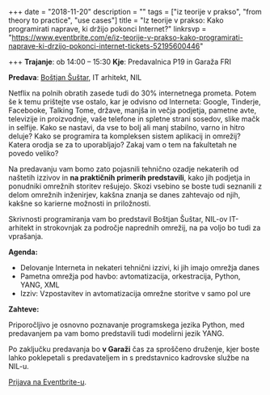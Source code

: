 +++
date = "2018-11-20"
description = ""
tags = ["iz teorije v prakso", "from theory to practice", "use cases"]
title = "Iz teorije v prakso: Kako programirati naprave, ki držijo pokonci Internet?"
linkrsvp = "https://www.eventbrite.com/e/iz-teorije-v-prakso-kako-programirati-naprave-ki-drzijo-pokonci-internet-tickets-52195600446"

+++
**Trajanje**: ob 14:00 – 15:30
**Kje**: Predavalnica P19 in Garaža FRI

**Predava**: [Boštjan Šuštar](https://www.nil.com/sl/o-nil-u/ekipa/bostjan-sustar-2/), IT arhitekt, NIL


Netflix na polnih obratih zasede tudi do 30% internetnega prometa. Potem še k temu prištejte vse ostalo, kar je odvisno od Interneta: Google, Tinderje, Facebooke, Talking Tome, države, manjša in večja podjetja, pametne avte, televizije in proizvodnje, vaše telefone in spletne strani sosedov, slike mačk in selfije. Kako se nastavi, da vse to bolj ali manj stabilno, varno in hitro deluje? Kako se programira ta kompleksen sistem aplikacij in omrežij? Katera orodja se za to uporabljajo? Zakaj vam o tem na fakultetah ne povedo veliko?

<!--more-->

Na predavanju vam bomo zato pojasnili tehnično ozadje nekaterih od naštetih izzivov in **na praktičnih primerih predstavili**, kako jih podjetja in ponudniki omrežnih storitev rešujejo. Skozi vsebino se boste tudi seznanili z delom omrežnih inženirjev, kakšna znanja se danes zahtevajo od njih, kakšne so karierne možnosti in priložnosti.
 
Skrivnosti programiranja vam bo predstavil Boštjan Šuštar, NIL-ov IT-arhitekt in strokovnjak za področje naprednih omrežij, na pa voljo bo tudi za vprašanja.
 
**Agenda:**

- Delovanje Interneta in nekateri tehnični izzivi, ki jih imajo omrežja danes
- Pametna omrežja pod havbo: avtomatizacija, orkestracija, Python, YANG, XML
- Izziv: Vzpostavitev in avtomatizacija omrežne storitve v samo pol ure
 
**Zahteve:**

Priporočljivo je osnovno poznavanje programskega jezika Python, med predavanjem pa vam bomo predstavili tudi modelirni jezik YANG.
 
Po zaključku predavanja bo **v Garaži** čas za sproščeno druženje, kjer boste lahko poklepetali s predavateljem in s predstavnico kadrovske službe na NIL-u.


[Prijava na Eventbrite-u](https://www.eventbrite.com/e/iz-teorije-v-prakso-kako-programirati-naprave-ki-drzijo-pokonci-internet-tickets-52195600446).